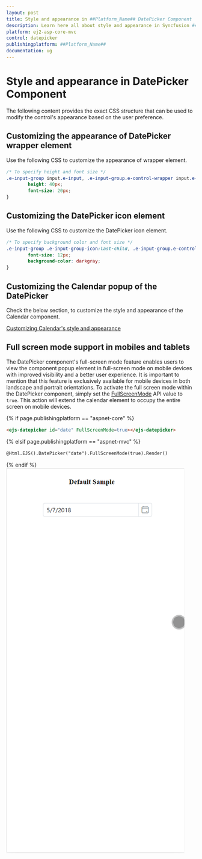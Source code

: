 ```yaml
---
layout: post
title: Style and appearance in ##Platform_Name## DatePicker Component
description: Learn here all about style and appearance in Syncfusion ##Platform_Name## DatePicker component of Syncfusion Essential JS 2 and more.
platform: ej2-asp-core-mvc
control: datepicker
publishingplatform: ##Platform_Name##
documentation: ug
---
```


# Style and appearance in DatePicker Component

The following content provides the exact CSS structure that can be used to modify the control's appearance based on the user preference.

## Customizing the appearance of DatePicker wrapper element

Use the following CSS to customize the appearance of wrapper element.

```css
/* To specify height and font size */
.e-input-group input.e-input, .e-input-group.e-control-wrapper input.e-input {
        height: 40px;
        font-size: 20px;
}
```

## Customizing the DatePicker icon element

Use the following CSS to customize the DatePicker icon element.

```css
/* To specify background color and font size */
.e-input-group .e-input-group-icon:last-child, .e-input-group.e-control-wrapper .e-input-group-icon:last-child {
        font-size: 12px;
        background-color: darkgray;
}
```

## Customizing the Calendar popup of the DatePicker

Check the below section, to customize the style and appearance of the Calendar component.

[Customizing Calendar's style and appearance](../calendar/style-appearance/)

## Full screen mode support in mobiles and tablets

The DatePicker component's full-screen mode feature enables users to view the component popup element in full-screen mode on mobile devices with improved visibility and a better user experience. It is important to mention that this feature is exclusively available for mobile devices in both landscape and portrait orientations. To activate the full screen mode within the DatePicker component, simply set the [FullScreenMode](https://help.syncfusion.com/cr/aspnetcore-js2/Syncfusion.EJ2.Calendars.DatePicker.html#Syncfusion_EJ2_Calendars_DatePicker_FullScreenMode) API value to `true`. This action will extend the calendar element to occupy the entire screen on mobile devices.

{% if page.publishingplatform == "aspnet-core" %}
```html
<ejs-datepicker id="date" FullScreenMode=true></ejs-datepicker>
```

{% elsif page.publishingplatform == "aspnet-mvc" %}
```html
@Html.EJS().DatePicker("date").FullScreenMode(true).Render()
```
{% endif %}
![DatePickerFullScreen](./images/DatePickerFullScreen.gif)
